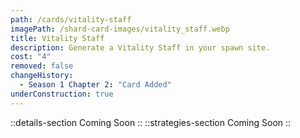 ```yaml
---
path: /cards/vitality-staff
imagePath: /shard-card-images/vitality_staff.webp
title: Vitality Staff
description: Generate a Vitality Staff in your spawn site.
cost: "4"
removed: false
changeHistory:
  - Season 1 Chapter 2: "Card Added"
underConstruction: true
---
```

::details-section
Coming Soon
::
::strategies-section
Coming Soon
::